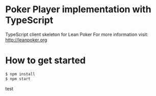 # Poker Player implementation with TypeScript

TypeScript client skeleton for Lean Poker For more information visit: http://leanpoker.org

# How to get started 

```bash
$ npm install
$ npm start
```
test
